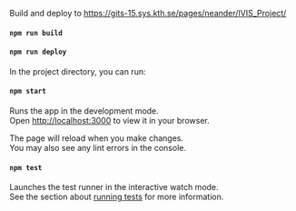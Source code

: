  Build and deploy to https://gits-15.sys.kth.se/pages/neander/IVIS_Project/

#### `npm run build`
#### `npm run deploy`


In the project directory, you can run:

#### `npm start`

Runs the app in the development mode.\
Open [http://localhost:3000](http://localhost:3000) to view it in your browser.

The page will reload when you make changes.\
You may also see any lint errors in the console.

#### `npm test`


Launches the test runner in the interactive watch mode.\
See the section about [running tests](https://facebook.github.io/create-react-app/docs/running-tests) for more information.
